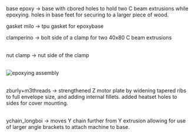 base epoxy -> base with cbored holes to hold two C beam extrusions while epoxying. holes in base feet for securing to a larger piece of wood.

gasket milo -> tpu gasket for epoxybase

clamperino -> bolt side of a clamp for two 40x80 C beam extrusions <br><br>

nut clamp -> nut side of the clamp <br><br>

![epoxying assembly](https://i.imgur.com/eqmkybb.png) <br><br>

zburly+m3threads -> strengthened Z motor plate by widening tapered ribs to full envelope size, and adding internal fillets. added heatset holes to sides for cover mounting. <br><br>

ychain_longboi -> moves Y chain further from Y extrusion allowing for use of larger angle brackets to attach machine to base. 


